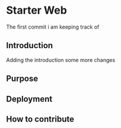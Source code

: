# Starter Web
The first commit i am keeping 
track of

## Introduction
Adding the introduction some
more changes

## Purpose

## Deployment

## How to contribute